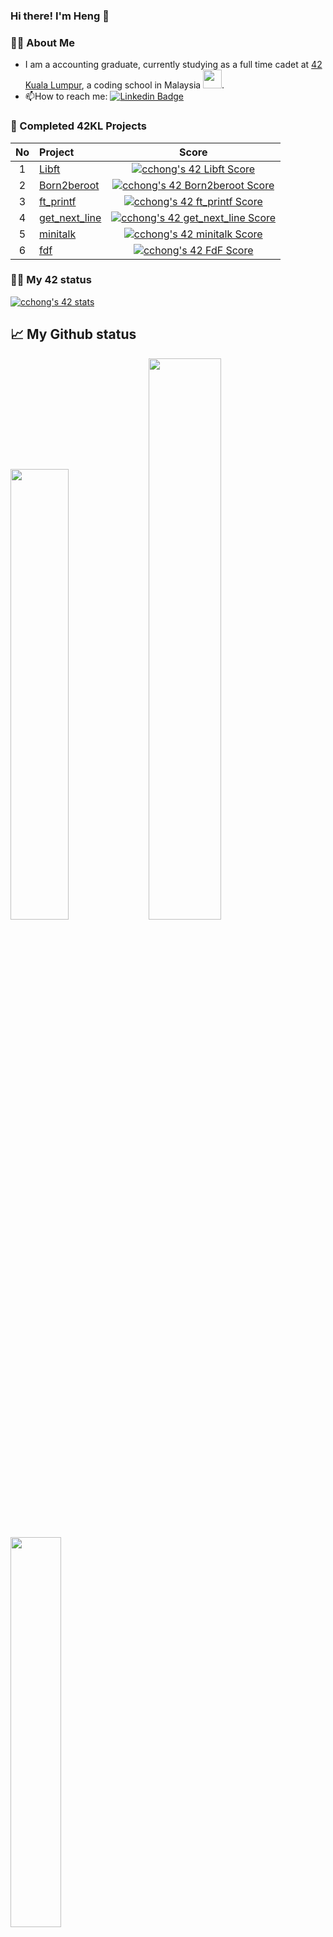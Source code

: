 ### Hi there! I'm Heng 👋

<!--
**chenheng96/chenheng96** is a ✨ _special_ ✨ repository because its `README.md` (this file) appears on your GitHub profile.

Here are some ideas to get you started:

- 🔭 I’m currently working on ...
- 🌱 I’m currently learning ...
- 👯 I’m looking to collaborate on ...
- 🤔 I’m looking for help with ...
- 💬 Ask me about ...
- 📫 How to reach me: ...
- 😄 Pronouns: ...
- ⚡ Fun fact: ...
### 👨‍💻 Programming language
<a href="https://github.com/search?q=user%3ADenverCoder1+language%3Ac"><img alt="C" src="https://custom-icon-badges.herokuapp.com/badge/C-03599C.svg?logo=c-in-hexagon&logoColor=white"></a>
-->

### 👨‍💻 About Me
- I am a accounting graduate, currently studying as a full time cadet at [42 Kuala Lumpur](https://42kl.edu.my), a coding school in Malaysia <img src="https://media.giphy.com/media/WUlplcMpOCEmTGBtBW/giphy.gif" width="30">.
- :mailbox:How to reach me: [![Linkedin Badge](https://img.shields.io/badge/-kakbar-blue?style=flat&logo=Linkedin&logoColor=white)](https://www.linkedin.com/in/chenheng96/)

### 📘 Completed 42KL Projects
|No|Project|Score|
|:-:|:-----------------------------------------| :-----: |
|1| [Libft](../../../Libft)|[![cchong's 42 Libft Score](https://badge42.vercel.app/api/v2/cl4piietf004509mpi83s2mgw/project/2550317)](https://github.com/chenheng96/badge42)|
|2| [Born2beroot](../../../Born2beroot)|[![cchong's 42 Born2beroot Score](https://badge42.vercel.app/api/v2/cl4piietf004509mpi83s2mgw/project/2566955)](https://github.com/chenheng96/badge42)|
|3| [ft_printf](../../../ft_printf)|[![cchong's 42 ft_printf Score](https://badge42.vercel.app/api/v2/cl4piietf004509mpi83s2mgw/project/2565799)](https://github.com/chenheng96/badge42)|
|4| [get_next_line](../../../get_next_line)|[![cchong's 42 get_next_line Score](https://badge42.vercel.app/api/v2/cl4piietf004509mpi83s2mgw/project/2566954)](https://github.com/chenheng96/badge42)|
|5| [minitalk](../../../minitalk)|[![cchong's 42 minitalk Score](https://badge42.vercel.app/api/v2/cl4piietf004509mpi83s2mgw/project/2601327)](https://github.com/chenheng96/badge42)|
|6| [fdf](../../../fdf)|[![cchong's 42 FdF Score](https://badge42.vercel.app/api/v2/cl4piietf004509mpi83s2mgw/project/2606599)](https://github.com/chenheng96/badge42)|

### 👨‍💻 My 42 status
[![cchong's 42 stats](https://badge42.vercel.app/api/v2/cl4piietf004509mpi83s2mgw/stats?cursusId=21&coalitionId=181)](https://github.com/chenheng96/badge42)

## 📈 My Github status

<p align="left">
  <img width="43%" src="https://awesome-github-stats.azurewebsites.net/user-stats/chenheng96?cardType=github&theme=radical" />
  <img width="48%" src="https://github-readme-streak-stats.herokuapp.com/?user=chenheng96&theme=radical" />
</p>

<p align="left">
   <img width="40%" src="(https://github-readme-stats.vercel.app/api?username=chenheng96&show_icons=true&theme=radical" />
</p>

![chenheng96's GitHub activity graph](https://activity-graph.herokuapp.com/graph?username=chenheng96&theme=redical)
